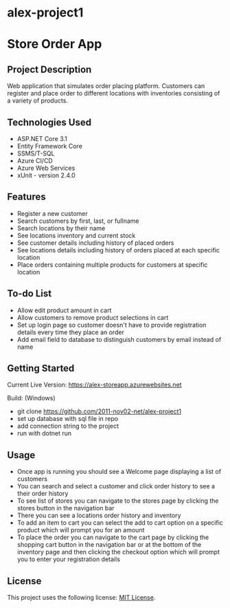 # alex-project1
# Store Order App

## Project Description
Web application that simulates order placing platform. Customers can register and place order to different locations with inventories consisting of a variety of products.


## Technologies Used

* ASP.NET Core 3.1
* Entity Framework Core
* SSMS/T-SQL
* Azure CI/CD
* Azure Web Services
* xUnit - version 2.4.0

## Features

* Register a new customer
* Search customers by first, last, or fullname
* Search locations by their name
* See locations inventory and current stock
* See customer details including history of placed orders
* See locations details including history of orders placed at each specific location
* Place orders containing multiple products for customers at specific location 

## To-do List

* Allow edit product amount in cart
* Allow customers to remove product selections in cart
* Set up login page so customer doesn't have to provide registration details every time they place an order
* Add email field to database to distinguish customers by email instead of name

## Getting Started

Current Live Version: https://alex-storeapp.azurewebsites.net

Build:
(Windows)
* git clone https://github.com/2011-nov02-net/alex-project1
* set up database with sql file in repo
* add connection string to the project
* run with dotnet run

## Usage

* Once app is running you should see a Welcome page displaying a list of customers
* You can search and select a customer and click order history to see a their order history
* To see list of stores you can navigate to the stores page by clicking the stores button in the navigation bar
* There you can see a locations order history and inventory
* To add an item to cart you can select the add to cart option on a specific product which will prompt you for an amount
* To place the order you can navigate to the cart page by clicking the shopping cart button in the navigation bar or at the bottom of the inventory page and then clicking the checkout option which will prompt you to enter your registration details

## License

This project uses the following license: [MIT License](<https://opensource.org/licenses/MIT>).
